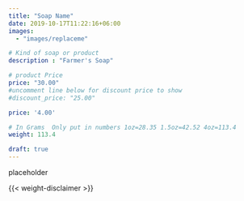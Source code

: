 ```yaml
---
title: "Soap Name"
date: 2019-10-17T11:22:16+06:00
images: 
  - "images/replaceme"

# Kind of soap or product
description : "Farmer's Soap"

# product Price
price: "30.00"
#uncomment line below for discount price to show
#discount_price: "25.00"

price: '4.00'

# In Grams  Only put in numbers 1oz=28.35 1.5oz=42.52 4oz=113.4
weight: 113.4

draft: true
---
```


placeholder


{{< weight-disclaimer >}}